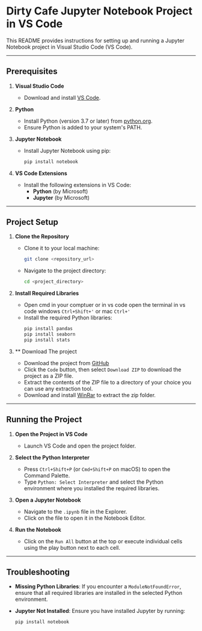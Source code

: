 # Dirty Cafe Jupyter Notebook Project in VS Code

This README provides instructions for setting up and running a Jupyter Notebook project in Visual Studio Code (VS Code).

---

## Prerequisites

1. **Visual Studio Code**
   - Download and install [VS Code](https://code.visualstudio.com/).

2. **Python**
   - Install Python (version 3.7 or later) from [python.org](https://www.python.org/).
   - Ensure Python is added to your system's PATH.

3. **Jupyter Notebook**
   - Install Jupyter Notebook using pip:
     ```bash
     pip install notebook
     ```

4. **VS Code Extensions**
   - Install the following extensions in VS Code:
     - **Python** (by Microsoft)
     - **Jupyter** (by Microsoft)

---

## Project Setup

1. **Clone the Repository**
   - Clone it to your local machine:
     ```bash
     git clone <repository_url>
     ```
   - Navigate to the project directory:
     ```bash
     cd <project_directory>
     ```

2. **Install Required Libraries**
   - Open cmd in your comptuer or in vs code open the terminal in vs code windows `Ctrl+Shift+'`  or mac `Ctrl+'`
   - Install the required Python libraries:
     ```bash
     pip install pandas
     pip install seaborn
     pip install stats
     ```
3. ** Download The project
   - Download the project from [GitHub]()
   - Click the `Code` button, then select `Download ZIP` to download the project as a ZIP file.
   - Extract the contents of the ZIP file to a directory of your choice you can use any extraction tool.
   - Download and install [WinRar](https://www.win-rar.com/predownload.html?&L=0) to extract the zip folder.

---

## Running the Project

1. **Open the Project in VS Code**
   - Launch VS Code and open the project folder.

2. **Select the Python Interpreter**
   - Press `Ctrl+Shift+P` (or `Cmd+Shift+P` on macOS) to open the Command Palette.
   - Type `Python: Select Interpreter` and select the Python environment where you installed the required libraries.

3. **Open a Jupyter Notebook**
   - Navigate to the `.ipynb` file in the Explorer.
   - Click on the file to open it in the Notebook Editor.

4. **Run the Notebook**
   - Click on the `Run All` button at the top or execute individual cells using the play button next to each cell.

---

## Troubleshooting

- **Missing Python Libraries**:
  If you encounter a `ModuleNotFoundError`, ensure that all required libraries are installed in the selected Python environment.

- **Jupyter Not Installed**:
  Ensure you have installed Jupyter by running:
  ```bash
  pip install notebook
